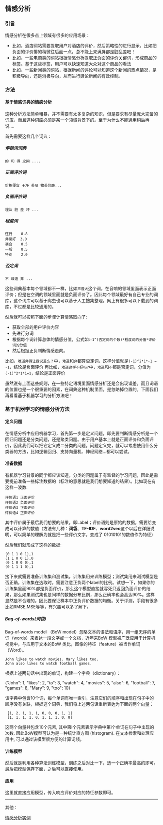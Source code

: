 ## 情感分析

### 引言

情感分析在很多点上领域有很多的应用场景：

- 比如，酒店网站需要提取用户对酒店的评价，然后策略性的进行显示，比如把负面的评价排的稍微往后面一点，总不能上来满屏都是脏乱差吧！
- 比如，一些电商类的网站根据情感分析提取正负面的评价关键词，形成商品的标签。基于这些标签，用户可以快速知道大众对这个商品的看法
- 比如，一些新闻类的网站，根据新闻的评论可以知道这个新闻的热点情况，是积极导向，还是消极导向，从而进行舆论新闻的有效控制。

### 方法

#### 基于情感词典的情感分析

这种分析方法简单粗暴，并不需要有太多复杂的知识，但是要求有尽量庞大完备的词库，而且这种词库必须是某一个领域背景下的。至于为什么不能通用稍后再说....

首先需要这样几个词典：

##### 停顿词词典

```
的 和 得 之间 ....
```

##### 正面评价词

```
价格便宜 干净 美丽 物美价廉...
```

##### 负面评价词

```
埋汰 脏 差 坏 ...
```

##### 程度词

```
还行    0.8
非常好  3.0
凑合    0.5
一般    0.5
特别    2.0
```

##### 否定词

```
不 难道 非 ...
```

这些词典基本每个领域都不一样，比如`声音大`这个词，在音响的领域里面表示正面评价；但是在空调的领域里面就是负面评价了。因此每个领域最好有自己专业的词库，这个词库可以基于爬虫也可以基于人工搜集整理。网上有很多可以下载到的词库，不过都是比较通用的。

然后就可以按照下面的步骤计算情感取向了:

- 获取全部的用户评价内容
- 先进行分词
- 根据每个词计算总体的情感分值，公式如:`-1^(否定词的个数)*程度词的分值*评价词的分值`
- 然后根据正负判断情感走向。

比如，`难道非得让我说差么？`中，`难道`和`非`都算否定词，这样分值就是`(-1)^2*1*-1 = -1`，结论是负面评价
再比如，`难道这样不好吗?`中，`难道`和`不`都是否定词，分值为`(-1)^2*1*1=1`，结论是正面评价

虽然说有上面这些规则，在一些特定语境里面情感分析还是会出现误差。而且词语的位置也是一个很重要的因素，在词典这种机制里面，是忽略掉位置的。下面我们再看看基于机器学习的分析方法吧！

### 基于机器学习的情感分析方法

#### 定义问题

在情感分析中应用机器学习，首先第一步是定义问题，即先要判断情感分析是一个回归问题还是分类问题，还是聚类问题。由于用户基本上就是正面评价和负面评价，因此我们可以把它定义成二分类的问题。问题定义完，就可以考虑使用什么分类器的方法，比如逻辑回归、支持向量机、神经网络...都可以尝试。

#### 准备数据

有机器学习背景的同学都应该知道，分类的问题属于有监督的学习问题，因此是需要提前准备一些标注数据的（标注的意思就是我们想要知道的结果）。比如现在有这样一波数:

```
评价语1 正面评价
评价语2 负面评价
评价语3 正面评价
评价语4 正面评价
```

其中评价属于最后我们想要的结果，即Label；评价语则是原始的数据，需要给变成可以计算的数值（方法有几种：**词袋**、**TF-IDF**、**word2vec**这个以后在详细说明，可以简单的理解为就是把一些评价文字，变成了 01010101的数值作为特征）

然后我们就形成了这样的数据:

```
(0 1 1 0 1),1
(1 1 0 0 1),0
(0 1 0 0 0),1
(0 1 1 1 0),1
```

接下来就需要准备训练集和测试集，训练集用来训练模型；测试集用来测试模型是否正确。训练集在选取时，需要注意正负两个label的比例。试想一下，如果你的训练集里面90%都是负面评价，那么这个模型直接就写死只返回负面评价的结果，那么如果测试集也是同样的数据分布比例，那么正确率也会高达90%。这样显然是不合理的，因此要保证样本中正负评价数据的均衡。关于评测，手段有很多比如RMSE,MSE等等，有兴趣可以多了解下。

##### Bag-of-words(词袋)

Bag-of-words model （BoW model）忽略文本的语法和语序，用一组无序的单词（words）来表达一段文字或一个文档，近年来BoW 模型被广泛应用于计算机视觉中，与应用于文本的BoW 类比，图像的特征（feature）被当作单词（Word）。 

```
John likes to watch movies. Mary likes too.
John also likes to watch football games.
```


根据上述两句话中出现的单词，构建一个字典（dictionary）：

{"John": 1, "likes": 2, "to": 3, "watch": 4, "movies": 5, "also": 6, "football": 7, "games": 8, "Mary": 9, "too": 10}

该字典中包含10个词，每个单词有唯一索引，注意它们的顺序和出现在句子中的顺序没有关联，根据这个词典，我们将上述两句话重新表达为下面的两个向量：

```
 [1, 2, 1, 1, 1, 0, 0, 0, 1, 1]
 [1, 1, 1, 1, 0, 1, 1, 1, 0, 0]
```

这两个向量共包含10个元素, 其中第i个元素表示字典中第i个单词在句子中出现的次数. 因此BoW模型可认为是一种统计直方图 (histogram). 在文本检索和处理应用中, 可以通过该模型很方便的计算词频。 

#### 训练模型

然后就是利用各种算法训练模型，训练之后对比一下，选一个正确率最高的即可。最后把模型保存下面，之后可以直接使用。

#### 应用

这里就直接应用模型，传入响应评价对应的特征参数即可。

------

其他：

[情感分析实例](<https://www.jianshu.com/p/4cfcf1610a73?nomobile=yes>)

